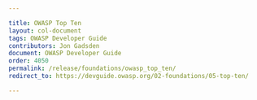 ```yaml
---

title: OWASP Top Ten
layout: col-document
tags: OWASP Developer Guide
contributors: Jon Gadsden
document: OWASP Developer Guide
order: 4050
permalink: /release/foundations/owasp_top_ten/
redirect_to: https://devguide.owasp.org/02-foundations/05-top-ten/

---
```

